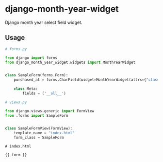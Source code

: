 # django-month-year-widget
Django month year select field widget.

Usage
--------

```python
# forms.py

from django import forms
from django_month_year_widget.widgets import MonthYearWidget


class SampleForm(forms.Form):
    purchased_at = forms.CharField(widget=MonthYearWidget(attrs={"class": "select"}))
    
    class Meta:
        fields = ('__all__')
```

```python
# views.py

from django.views.generic import FormView
from .forms import SampleForm


class SampleFormView(FormView):
    template_name = "index.html"
    form_class = SampleForm
```

```hmtl
# index.html

{{ form }}
```